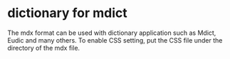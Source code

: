 # dictionary for mdict
The mdx format can be used with dictionary application such as Mdict, Eudic and many others. 
To enable CSS setting, put the CSS file under the directory of the mdx file.
